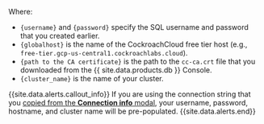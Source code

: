 Where:

- `{username}` and `{password}` specify the SQL username and password that you created earlier.
- `{globalhost}` is the name of the CockroachCloud free tier host (e.g., `free-tier.gcp-us-central1.cockroachlabs.cloud`).
- `{path to the CA certificate}` is the path to the `cc-ca.crt` file that you downloaded from the {{ site.data.products.db }} Console.
- `{cluster_name}` is the name of your cluster.

{{site.data.alerts.callout_info}}
If you are using the connection string that you [copied from the **Connection info** modal](#set-up-your-cluster-connection), your username, password, hostname, and cluster name will be pre-populated.
{{site.data.alerts.end}}